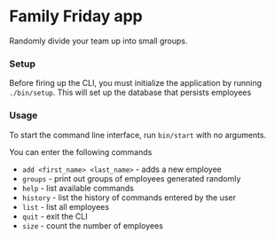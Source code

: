 # Family Friday app

Randomly divide your team up into small groups.

### Setup

Before firing up the CLI, you must initialize the application by running
`./bin/setup`. This will set up the database that persists employees

### Usage

To start the command line interface, run `bin/start` with no arguments.

You can enter the following commands

* `add <first_name> <last_name>` - adds a new employee
* `groups` - print out groups of employees generated randomly
* `help` - list available commands
* `history` - list the history of commands entered by the user
* `list` - list all employees
* `quit` - exit the CLI
* `size` - count the number of employees

